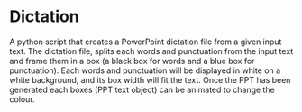 # Dictation
A python script that creates a PowerPoint dictation file from a given input text.
The dictation file, splits each words and punctuation from the input text and frame them in a box (a black box for words and a blue box for punctuation).
Each words and punctuation will be displayed in white on a white background, and its box width will fit the text.
Once the PPT has been generated each boxes (PPT text object) can be animated to change the colour.
